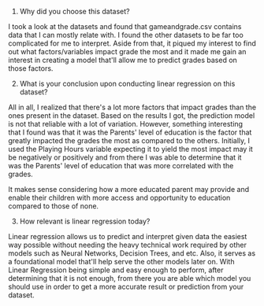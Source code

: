 1. Why did you choose this dataset?

I took a look at the datasets and found that gameandgrade.csv contains data that I can mostly relate with. I found the other datasets to be far too complicated for me to interpret. Aside from that, it piqued my interest to find out what factors/variables impact grade the most and it made me gain an interest in creating a model that'll allow me to predict grades based on those factors.

2. What is your conclusion upon conducting linear regression on this dataset?

All in all, I realized that there's a lot more factors that impact grades than the ones present in the dataset. Based on the results I got, the prediction model is not that reliable with a lot of variation. However, something interesting that I found was that it was the Parents' level of education is the factor that greatly impacted the grades the most as compared to the others. Initially, I used the Playing Hours variable expecting it to yield the most impact may it be negatively or positively and from there I was able to determine that it was the Parents' level of education that was more correlated with the grades.

It makes sense considering how a more educated parent may provide and enable their children with more access and opportunity to education compared to those of none.

3. How relevant is linear regression today?

Linear regression allows us to predict and interpret given data the easiest way possible without needing the heavy technical work required by other models such as Neural Networks, Decision Trees, and etc. Also, it serves as a foundational model that'll help serve the other models later on. With Linear Regression being simple and easy enough to perform, after determining that it is not enough, from there you are able which model you should use in order to get a more accurate result or prediction from your dataset.

